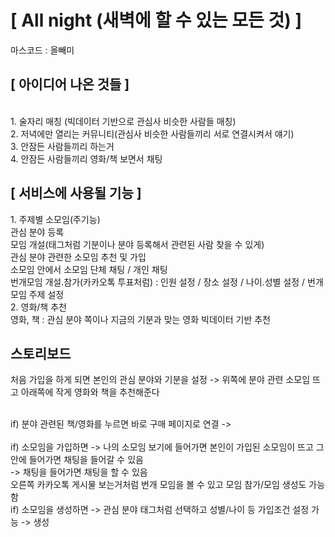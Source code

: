 <!-- 여기서 -->
<h1>[ All night (새벽에 할 수 있는 모든 것) ]</h1>
마스코드 : 올빼미<br>

<h2>[ 아이디어 나온 것들 ]</h2><br>
1. 술자리 매칭 (빅데이터 기반으로 관심사 비슷한 사람들 매칭)<br>
2. 저녁에만 열리는 커뮤니티(관심사 비슷한 사람들끼리 서로 연결시켜서 얘기)<br>
3. 안잠든 사람들끼리 하는거<br>
4. 안잠든 사람들끼리 영화/책 보면서 채팅<br>

<h2>[ 서비스에 사용될 기능 ]</h2>
1. 주제별 소모임(주기능)<br>
관심 분야 등록<br>
모임 개설(태그처럼 기분이나 분야 등록해서 관련된 사람 찾을 수 있게)<br>
관심 분야 관련한 소모임 추천 및 가입<br>
소모임 안에서 소모임 단체 채팅 / 개인 채팅<br>
번개모임 개설.참가(카카오톡 투표처럼) : 인원 설정 / 장소 설정 / 나이.성별 설정 / 번개모임 주제 설정

<br>
2. 영화/책 추천<br>
영화, 책 : 관심 분야 쪽이나 지금의 기분과 맞는 영화 빅데이터 기반 추천<br>

</hr>
<h2>스토리보드</h2>
처음 가입을 하게 되면 본인의 관심 분야와 기분을 설정 -> 위쪽에 분야 관련 소모임 뜨고 아래쪽에 작게 영화와 책을 추천해준다
<br><br>

if) 분야 관련된 책/영화를 누르면 바로 구매 페이지로 연결 -><br><br>
if) 소모임을 가입하면 -> 나의 소모임 보기에 들어가면 본인이 가입된 소모임이 뜨고 그 안에 들어가면 채팅을 들어갈 수 있음<br> -> 채팅을 들어가면 채팅을 할 수 있음<br>오른쪽 카카오톡 게시물 보는거처럼 번개 모임을 볼 수 있고 모임 참가/모임 생성도 가능함<br>
if) 소모임을 생성하면 -> 관심 분야 태그처럼 선택하고 성별/나이 등 가입조건 설정 가능 -> 생성
